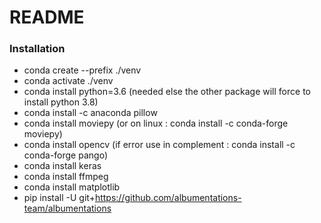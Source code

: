 # README #

### Installation

- conda create --prefix ./venv
- conda activate ./venv 
- conda install python=3.6 (needed else the other package will force to install python 3.8)
- conda install -c anaconda pillow
- conda install moviepy (or on linux : conda install -c conda-forge moviepy) 
- conda install opencv (if error use in complement : conda install -c conda-forge pango)
- conda install keras
- conda install ffmpeg
- conda install matplotlib
- pip install -U git+https://github.com/albumentations-team/albumentations

